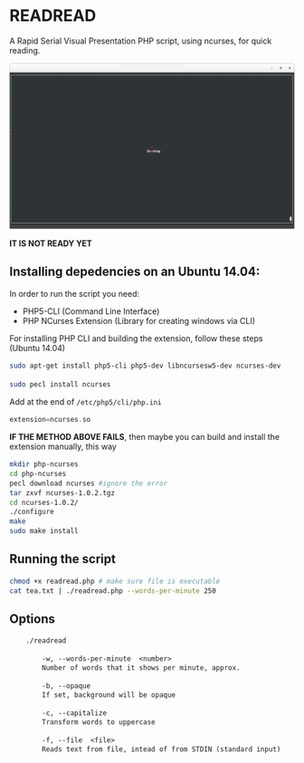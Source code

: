 # READREAD

A Rapid Serial Visual Presentation PHP script, using ncurses, for quick reading.

![terminator screenshot](screenshot-000.png)

**IT IS NOT READY YET**

## Installing depedencies on an Ubuntu 14.04:

In order to run the script you need:

* PHP5-CLI (Command Line Interface)
* PHP NCurses Extension (Library for creating windows via CLI)

For installing PHP CLI and building the extension, follow these steps (Ubuntu 14.04)

```bash
sudo apt-get install php5-cli php5-dev libncursesw5-dev ncurses-dev

sudo pecl install ncurses
```
Add at the end of `/etc/php5/cli/php.ini`

```php
extension=ncurses.so
```
**IF THE METHOD ABOVE FAILS**, then maybe you can build and install the extension manually, this way

```bash
mkdir php-ncurses
cd php-ncurses
pecl download ncurses #ignore the error
tar zxvf ncurses-1.0.2.tgz
cd ncurses-1.0.2/
./configure
make
sudo make install
```

## Running the script

```bash
chmod +x readread.php # make sure file is executable
cat tea.txt | ./readread.php --words-per-minute 250
```
## Options

```
	./readread

		-w,	--words-per-minute	<number>
		Number of words that it shows per minute, approx.

		-b,	--opaque
		If set, background will be opaque

		-c,	--capitalize
		Transform words to uppercase

		-f,	--file	<file>
		Reads text from file, intead of from STDIN (standard input)

```
